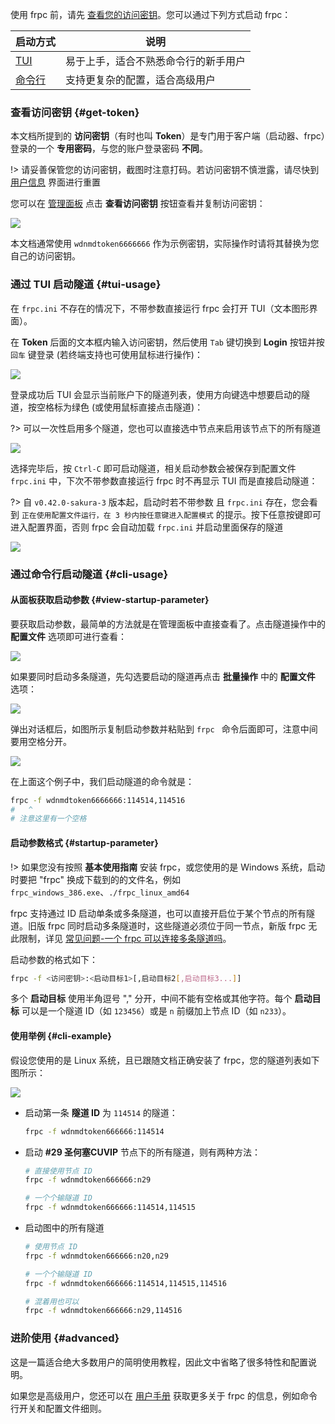 <a id="running-frpc"></a>使用 frpc 前，请先 [查看您的访问密钥](#get-token)。您可以通过下列方式启动 frpc：

| 启动方式 | 说明 |
| --- | --- |
| [TUI](#tui-usage) | 易于上手，适合不熟悉命令行的新手用户 |
| [命令行](#cli-usage) | 支持更复杂的配置，适合高级用户 |

### 查看访问密钥 {#get-token}

本文档所提到的 **访问密钥**（有时也叫 **Token**）是专门用于客户端（启动器、frpc）登录的一个 **专用密码**，与您的账户登录密码 **不同**。

!> 请妥善保管您的访问密钥，截图时注意打码。若访问密钥不慎泄露，请尽快到 [用户信息](https://www.natfrp.com/user/profile) 界面进行重置

您可以在 [管理面板](https://www.natfrp.com/user/) 点击 **查看访问密钥** 按钮查看并复制访问密钥：

![](_images/get-token.png)

本文档通常使用 `wdnmdtoken6666666` 作为示例密钥，实际操作时请将其替换为您自己的访问密钥。

### 通过 TUI 启动隧道 {#tui-usage}

在 `frpc.ini` 不存在的情况下，不带参数直接运行 frpc 会打开 TUI（文本图形界面）。

在 **Token** 后面的文本框内输入访问密钥，然后使用 `Tab` 键切换到 **Login** 按钮并按 `回车` 键登录 (若终端支持也可使用鼠标进行操作)：

![](_images/tui-0.png)

登录成功后 TUI 会显示当前账户下的隧道列表，使用方向键选中想要启动的隧道，按空格标为绿色 (或使用鼠标直接点击隧道)：

?> 可以一次性启用多个隧道，您也可以直接选中节点来启用该节点下的所有隧道

![](_images/tui-1.png)

选择完毕后，按 `Ctrl-C` 即可启动隧道，相关启动参数会被保存到配置文件 `frpc.ini` 中，下次不带参数直接运行 frpc 时不再显示 TUI 而是直接启动隧道：

?> 自 `v0.42.0-sakura-3` 版本起，启动时若不带参数 且 `frpc.ini` 存在，您会看到 `正在使用配置文件运行，在 3 秒内按任意键进入配置模式` 的提示。按下任意按键即可进入配置界面，否则 frpc 会自动加载 `frpc.ini` 并启动里面保存的隧道

![](_images/tui-2.png)

### 通过命令行启动隧道 {#cli-usage}

#### 从面板获取启动参数 {#view-startup-parameter}

要获取启动参数，最简单的方法就是在管理面板中直接查看了。点击隧道操作中的 **配置文件** 选项即可进行查看：

![](_images/view-startup-parameter-1.png)

如果要同时启动多条隧道，先勾选要启动的隧道再点击 **批量操作** 中的 **配置文件** 选项：

![](_images/view-startup-parameter-2.png)

弹出对话框后，如图所示复制启动参数并粘贴到 `frpc ` 命令后面即可，注意中间要用空格分开。

![](_images/view-startup-parameter-3.png)

在上面这个例子中，我们启动隧道的命令就是：

```bash
frpc -f wdnmdtoken6666666:114514,114516
#   ^
# 注意这里有一个空格
```

#### 启动参数格式 {#startup-parameter}

!> 如果您没有按照 **基本使用指南** 安装 frpc，或您使用的是 Windows 系统，启动时要把 "frpc" 换成下载到的的文件名，例如 `frpc_windows_386.exe`、`./frpc_linux_amd64`

frpc 支持通过 ID 启动单条或多条隧道，也可以直接开启位于某个节点的所有隧道。旧版 frpc 同时启动多条隧道时，这些隧道必须位于同一节点，新版 frpc 无此限制，详见 [常见问题-一个 frpc 可以连接多条隧道吗](/faq/frpc#frpc-connect-to-multiple-tunnels)。

启动参数的格式如下：

```bash
frpc -f <访问密钥>:<启动目标1>[,启动目标2[,启动目标3...]]
```

多个 **启动目标** 使用半角逗号 "," 分开，中间不能有空格或其他字符。每个 **启动目标** 可以是一个隧道 ID（如 `123456`）或是 `n` 前缀加上节点 ID（如 `n233`）。

#### 使用举例 {#cli-example}

假设您使用的是 Linux 系统，且已跟随文档正确安装了 frpc，您的隧道列表如下图所示：

![](_images/tunnel-list.png)

- 启动第一条 **隧道 ID** 为 `114514` 的隧道：
  ```bash
  frpc -f wdnmdtoken666666:114514
  ```

- 启动 **#29 圣何塞CUVIP** 节点下的所有隧道，则有两种方法：
  ```bash
  # 直接使用节点 ID
  frpc -f wdnmdtoken666666:n29

  # 一个个输隧道 ID
  frpc -f wdnmdtoken666666:114514,114515
  ```

- 启动图中的所有隧道
  ```bash
  # 使用节点 ID
  frpc -f wdnmdtoken666666:n20,n29

  # 一个个输隧道 ID
  frpc -f wdnmdtoken666666:114514,114515,114516

  # 混着用也可以
  frpc -f wdnmdtoken666666:n29,114516
  ```

### 进阶使用 {#advanced}

这是一篇适合绝大多数用户的简明使用教程，因此文中省略了很多特性和配置说明。

如果您是高级用户，您还可以在 [用户手册](/frpc/manual) 获取更多关于 frpc 的信息，例如命令行开关和配置文件细则。
